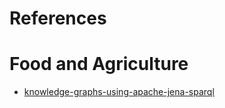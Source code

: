 # References

# Food and Agriculture

- [knowledge-graphs-using-apache-jena-sparql](https://towardsdatascience.com/extract-and-query-knowledge-graphs-using-apache-jena-sparql-engine-5c66648797a4)